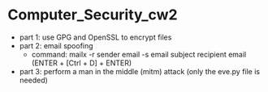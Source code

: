 # Computer_Security_cw2

- part 1: use GPG and OpenSSL to encrypt files
- part 2: email spoofing
  - command: mailx -r sender email -s email subject recipient email (ENTER + [Ctrl + D] + ENTER)
- part 3: perform a man in the middle (mitm) attack (only the eve.py file is needed)
